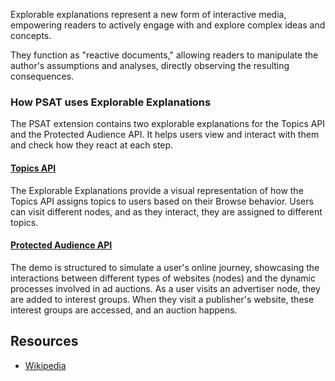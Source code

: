 Explorable explanations represent a new form of interactive media, empowering readers to actively engage with and explore complex ideas and concepts.

They function as "reactive documents," allowing readers to manipulate the author's assumptions and analyses, directly observing the resulting consequences.

### How PSAT uses Explorable Explanations
The PSAT extension contains two explorable explanations for the Topics API and the Protected Audience API. It helps users view and interact with them and check how they react at each step.

#### [Topics API](https://github.com/GoogleChromeLabs/ps-analysis-tool/wiki/Topics-EE)
The Explorable Explanations provide a visual representation of how the Topics API assigns topics to users based on their Browse behavior. Users can visit different nodes, and as they interact, they are assigned to different topics.

#### [Protected Audience API](https://github.com/GoogleChromeLabs/ps-analysis-tool/wiki/Protected-Audience-EE)
The demo is structured to simulate a user's online journey, showcasing the interactions between different types of websites (nodes) and the dynamic processes involved in ad auctions. As a user visits an advertiser node, they are added to interest groups. When they visit a publisher's website, these interest groups are accessed, and an auction happens.

## Resources
- [Wikipedia](https://en.wikipedia.org/wiki/Explorable_explanation)